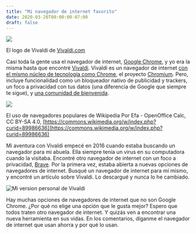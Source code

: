 ```yaml
---
title: "Mi navegador de internet favorito"
date: 2020-03-20T00:00:00-07:00
draft: false
---
```


![](/es/entradas/mi-navegador-de-internet-favorito/vivaldi_logo.png)

El logo de Vivaldi de [Vivaldi.com](https://vivaldi.com)

Casi toda la gente usa el navegador de internet, 
[Google Chrome](https://www.google.com/chrome), y yo era la misma hasta que 
encontré [Vivaldi](https://vivaldi.com). Vivaldi es un navegador de internet 
[con el mismo núcleo de tecnología como Chrome](https://vivaldi.com/blog/vivaldi-different-from-chrome/), 
el proyecto [Chromium](https://www.chromium.org/). Pero, incluye funcionalidad 
como un bloqueador nativo de publicidad y trackers, un foco a privacidad con 
tus datos (una diferencia de Google que siempre te sigue), y [una comunidad de bienvenida](https://vivaldi.net/).

![](/es/entradas/mi-navegador-de-internet-favorito/browser_usage_share.png)

El uso de navegadores populares de Wikipedia 
Por Efa - OpenOffice Calc, CC BY-SA 4.0, [https://commons.wikimedia.org/w/index.php?curid=89986636](https://commons.wikimedia.org/w/index.php?curid=89986636)

Mi aventura con Vivaldi empecé en 2016 cuando estaba buscando un navegador para 
mi abuela. Ella siempre tenía un virus en su computadora cuando la visitaba. 
Encontré otro navegador de internet con un foco a privacidad, [Brave](https://brave.com/). 
Por la primera vez, estaba abierta a nuevas opciones de navegadores de internet. 
Busqué un navegador de internet para mí mismo, y encontré un artículo sobre 
Vivaldi. Lo descargué y nunca lo he cambiado.

![Mi version personal de Vivaldi](/es/entradas/mi-navegador-de-internet-favorito/mi_version_personal_de_vivaldi.png)

Hay muchas opciones de navegadores de internet que no son Google Chrome. 
¿Por qué no elige una opción que le gusta mejor? Espero que todos traten otro 
navegador de internet. Y quizás ven a encontrar una nueva herramienta en sus 
vidas. En los comentarios, díganme el navegador de internet que usan ahorra y 
por qué lo usan.
